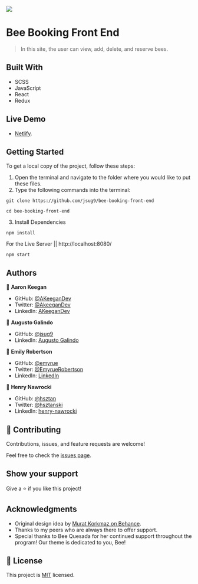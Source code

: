 ![](https://img.shields.io/badge/Microverse-blueviolet)

# Bee Booking Front End

> In this site, the user can view, add, delete, and reserve bees.

## Built With

- SCSS
- JavaScript
- React
- Redux

## Live Demo

- [Netlify](https://beebookcapstone.netlify.app).

## Getting Started

To get a local copy of the project, follow these steps: 
1. Open the terminal and navigate to the folder where you would like to put these files.
2. Type the following commands into the terminal: 
 ```
 git clone https://github.com/jsug9/bee-booking-front-end
 ```
 ```
 cd bee-booking-front-end
 ```
3. Install Dependencies
  ```
  npm install
  ```

For the Live Server  || http://localhost:8080/
```
npm start
```

## Authors

👤 **Aaron Keegan**

- GitHub: [@AKeeganDev](https://github.com/AKeeganDev)
- Twitter: [@AkeeganDev](https://twitter.com/AkeeganDev)
- LinkedIn: [AKeeganDev](https://linkedin.com/in/AKeeganDev)

👤 **Augusto Galindo**

- GitHub: [@jsug9](https://github.com/jsug9)
- LinkedIn: [Augusto Galindo](https://www.linkedin.com/in/augustogalindo/)

👤 **Emily Robertson**

- GitHub: [@emyrue](https://github.com/emyrue)
- Twitter: [@EmyrueRobertson](https://twitter.com/EmyrueRobertson)
- LinkedIn: [LinkedIn](https://www.linkedin.com/in/emilyruthrobertson/)

👤 **Henry Nawrocki**

- GitHub: [@hsztan](https://github.com/hsztan)
- Twitter: [@hsztanski](https://twitter.com/hsztanski)
- LinkedIn: [henry-nawrocki](https://linkedin.com/in/henry-nawrocki)

## 🤝 Contributing

Contributions, issues, and feature requests are welcome!

Feel free to check the [issues page](https://github.com/jsug9/bee-booking-front-end/issues).
## Show your support

Give a ⭐️ if you like this project!

## Acknowledgments

- Original design idea by [Murat Korkmaz on Behance](https://www.behance.net/muratk).
- Thanks to my peers who are always there to offer support.
- Special thanks to Bee Quesada for her continued support throughout the program! Our theme is dedicated to you, Bee!

## 📝 License

This project is [MIT](./LICENSE) licensed.
